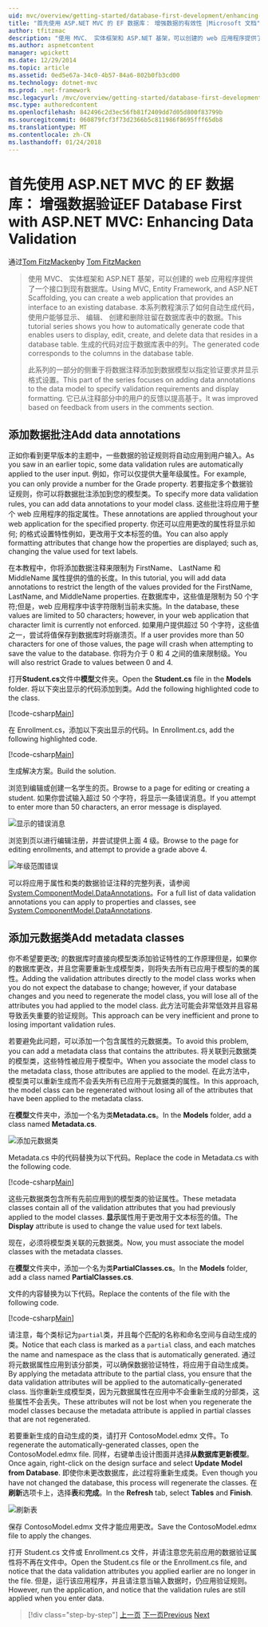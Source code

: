 ```yaml
---
uid: mvc/overview/getting-started/database-first-development/enhancing-data-validation
title: "首先使用 ASP.NET MVC 的 EF 数据库： 增强数据的有效性 |Microsoft 文档"
author: tfitzmac
description: "使用 MVC、 实体框架和 ASP.NET 基架，可以创建的 web 应用程序提供了一个接口到现有数据库。 此教程系列..."
ms.author: aspnetcontent
manager: wpickett
ms.date: 12/29/2014
ms.topic: article
ms.assetid: 0ed5e67a-34c0-4b57-84a6-802b0fb3cd00
ms.technology: dotnet-mvc
ms.prod: .net-framework
msc.legacyurl: /mvc/overview/getting-started/database-first-development/enhancing-data-validation
msc.type: authoredcontent
ms.openlocfilehash: 842496c2d3ec56fb81f2409dd7d05d800f83799b
ms.sourcegitcommit: 060879fcf3f73d2366b5c811986f8695fff65db8
ms.translationtype: MT
ms.contentlocale: zh-CN
ms.lasthandoff: 01/24/2018
---
```

<a name="ef-database-first-with-aspnet-mvc-enhancing-data-validation"></a><span data-ttu-id="44bf4-104">首先使用 ASP.NET MVC 的 EF 数据库： 增强数据验证</span><span class="sxs-lookup"><span data-stu-id="44bf4-104">EF Database First with ASP.NET MVC: Enhancing Data Validation</span></span>
====================
<span data-ttu-id="44bf4-105">通过[Tom FitzMacken](https://github.com/tfitzmac)</span><span class="sxs-lookup"><span data-stu-id="44bf4-105">by [Tom FitzMacken](https://github.com/tfitzmac)</span></span>

> <span data-ttu-id="44bf4-106">使用 MVC、 实体框架和 ASP.NET 基架，可以创建的 web 应用程序提供了一个接口到现有数据库。</span><span class="sxs-lookup"><span data-stu-id="44bf4-106">Using MVC, Entity Framework, and ASP.NET Scaffolding, you can create a web application that provides an interface to an existing database.</span></span> <span data-ttu-id="44bf4-107">本系列教程演示了如何自动生成代码，使用户能够显示、 编辑、 创建和删除驻留在数据库表中的数据。</span><span class="sxs-lookup"><span data-stu-id="44bf4-107">This tutorial series shows you how to automatically generate code that enables users to display, edit, create, and delete data that resides in a database table.</span></span> <span data-ttu-id="44bf4-108">生成的代码对应于数据库表中的列。</span><span class="sxs-lookup"><span data-stu-id="44bf4-108">The generated code corresponds to the columns in the database table.</span></span>
> 
> <span data-ttu-id="44bf4-109">此系列的一部分的侧重于将数据注释添加到数据模型以指定验证要求并显示格式设置。</span><span class="sxs-lookup"><span data-stu-id="44bf4-109">This part of the series focuses on adding data annotations to the data model to specify validation requirements and display formatting.</span></span> <span data-ttu-id="44bf4-110">它已从注释部分中的用户的反馈以提高基于。</span><span class="sxs-lookup"><span data-stu-id="44bf4-110">It was improved based on feedback from users in the comments section.</span></span>


## <a name="add-data-annotations"></a><span data-ttu-id="44bf4-111">添加数据批注</span><span class="sxs-lookup"><span data-stu-id="44bf4-111">Add data annotations</span></span>

<span data-ttu-id="44bf4-112">正如你看到更早版本的主题中，一些数据的验证规则将自动应用到用户输入。</span><span class="sxs-lookup"><span data-stu-id="44bf4-112">As you saw in an earlier topic, some data validation rules are automatically applied to the user input.</span></span> <span data-ttu-id="44bf4-113">例如，你可以仅提供大量年级属性。</span><span class="sxs-lookup"><span data-stu-id="44bf4-113">For example, you can only provide a number for the Grade property.</span></span> <span data-ttu-id="44bf4-114">若要指定多个数据验证规则，你可以将数据批注添加到您的模型类。</span><span class="sxs-lookup"><span data-stu-id="44bf4-114">To specify more data validation rules, you can add data annotations to your model class.</span></span> <span data-ttu-id="44bf4-115">这些批注将应用于整个 web 应用程序的指定属性。</span><span class="sxs-lookup"><span data-stu-id="44bf4-115">These annotations are applied throughout your web application for the specified property.</span></span> <span data-ttu-id="44bf4-116">你还可以应用更改的属性将显示如何; 的格式设置特性例如，更改用于文本标签的值。</span><span class="sxs-lookup"><span data-stu-id="44bf4-116">You can also apply formatting attributes that change how the properties are displayed; such as, changing the value used for text labels.</span></span>

<span data-ttu-id="44bf4-117">在本教程中，你将添加数据注释来限制为 FirstName、 LastName 和 MiddleName 属性提供的值的长度。</span><span class="sxs-lookup"><span data-stu-id="44bf4-117">In this tutorial, you will add data annotations to restrict the length of the values provided for the FirstName, LastName, and MiddleName properties.</span></span> <span data-ttu-id="44bf4-118">在数据库中，这些值是限制为 50 个字符;但是，web 应用程序中该字符限制当前未实施。</span><span class="sxs-lookup"><span data-stu-id="44bf4-118">In the database, these values are limited to 50 characters; however, in your web application that character limit is currently not enforced.</span></span> <span data-ttu-id="44bf4-119">如果用户提供超过 50 个字符，这些值之一，尝试将值保存到数据库时将崩溃页。</span><span class="sxs-lookup"><span data-stu-id="44bf4-119">If a user provides more than 50 characters for one of those values, the page will crash when attempting to save the value to the database.</span></span> <span data-ttu-id="44bf4-120">你将为介于 0 和 4 之间的值来限制级。</span><span class="sxs-lookup"><span data-stu-id="44bf4-120">You will also restrict Grade to values between 0 and 4.</span></span>

<span data-ttu-id="44bf4-121">打开**Student.cs**文件中**模型**文件夹。</span><span class="sxs-lookup"><span data-stu-id="44bf4-121">Open the **Student.cs** file in the **Models** folder.</span></span> <span data-ttu-id="44bf4-122">将以下突出显示的代码添加到类。</span><span class="sxs-lookup"><span data-stu-id="44bf4-122">Add the following highlighted code to the class.</span></span>

[!code-csharp[Main](enhancing-data-validation/samples/sample1.cs?highlight=5,15,17,20)]

<span data-ttu-id="44bf4-123">在 Enrollment.cs，添加以下突出显示的代码。</span><span class="sxs-lookup"><span data-stu-id="44bf4-123">In Enrollment.cs, add the following highlighted code.</span></span>

[!code-csharp[Main](enhancing-data-validation/samples/sample2.cs?highlight=5,10)]

<span data-ttu-id="44bf4-124">生成解决方案。</span><span class="sxs-lookup"><span data-stu-id="44bf4-124">Build the solution.</span></span>

<span data-ttu-id="44bf4-125">浏览到编辑或创建一名学生的页。</span><span class="sxs-lookup"><span data-stu-id="44bf4-125">Browse to a page for editing or creating a student.</span></span> <span data-ttu-id="44bf4-126">如果你尝试输入超过 50 个字符，将显示一条错误消息。</span><span class="sxs-lookup"><span data-stu-id="44bf4-126">If you attempt to enter more than 50 characters, an error message is displayed.</span></span>

![显示的错误消息](enhancing-data-validation/_static/image1.png)

<span data-ttu-id="44bf4-128">浏览到页以进行编辑注册，并尝试提供上面 4 级。</span><span class="sxs-lookup"><span data-stu-id="44bf4-128">Browse to the page for editing enrollments, and attempt to provide a grade above 4.</span></span>

![年级范围错误](enhancing-data-validation/_static/image2.png)

<span data-ttu-id="44bf4-130">可以将应用于属性和类的数据验证注释的完整列表，请参阅[System.ComponentModel.DataAnnotations](https://msdn.microsoft.com/library/system.componentmodel.dataannotations.aspx)。</span><span class="sxs-lookup"><span data-stu-id="44bf4-130">For a full list of data validation annotations you can apply to properties and classes, see [System.ComponentModel.DataAnnotations](https://msdn.microsoft.com/library/system.componentmodel.dataannotations.aspx).</span></span>

## <a name="add-metadata-classes"></a><span data-ttu-id="44bf4-131">添加元数据类</span><span class="sxs-lookup"><span data-stu-id="44bf4-131">Add metadata classes</span></span>

<span data-ttu-id="44bf4-132">你不希望要更改; 的数据库时直接向模型类添加验证特性的工作原理但是，如果你的数据库更改，并且您需要重新生成模型类，则将失去所有已应用于模型的类的属性。</span><span class="sxs-lookup"><span data-stu-id="44bf4-132">Adding the validation attributes directly to the model class works when you do not expect the database to change; however, if your database changes and you need to regenerate the model class, you will lose all of the attributes you had applied to the model class.</span></span> <span data-ttu-id="44bf4-133">此方法可能会非常低效并且容易导致丢失重要的验证规则。</span><span class="sxs-lookup"><span data-stu-id="44bf4-133">This approach can be very inefficient and prone to losing important validation rules.</span></span>

<span data-ttu-id="44bf4-134">若要避免此问题，可以添加一个包含属性的元数据类。</span><span class="sxs-lookup"><span data-stu-id="44bf4-134">To avoid this problem, you can add a metadata class that contains the attributes.</span></span> <span data-ttu-id="44bf4-135">将关联到元数据类的模型类，这些特性被应用于模型中。</span><span class="sxs-lookup"><span data-stu-id="44bf4-135">When you associate the model class to the metadata class, those attributes are applied to the model.</span></span> <span data-ttu-id="44bf4-136">在此方法中，模型类可以重新生成而不会丢失所有已应用于元数据类的属性。</span><span class="sxs-lookup"><span data-stu-id="44bf4-136">In this approach, the model class can be regenerated without losing all of the attributes that have been applied to the metadata class.</span></span>

<span data-ttu-id="44bf4-137">在**模型**文件夹中，添加一个名为类**Metadata.cs**。</span><span class="sxs-lookup"><span data-stu-id="44bf4-137">In the **Models** folder, add a class named **Metadata.cs**.</span></span>

![添加元数据类](enhancing-data-validation/_static/image3.png)

<span data-ttu-id="44bf4-139">Metadata.cs 中的代码替换为以下代码。</span><span class="sxs-lookup"><span data-stu-id="44bf4-139">Replace the code in Metadata.cs with the following code.</span></span>

[!code-csharp[Main](enhancing-data-validation/samples/sample3.cs)]

<span data-ttu-id="44bf4-140">这些元数据类包含所有先前应用到的模型类的验证属性。</span><span class="sxs-lookup"><span data-stu-id="44bf4-140">These metadata classes contain all of the validation attributes that you had previously applied to the model classes.</span></span> <span data-ttu-id="44bf4-141">**显示**属性用于更改用于文本标签的值。</span><span class="sxs-lookup"><span data-stu-id="44bf4-141">The **Display** attribute is used to change the value used for text labels.</span></span>

<span data-ttu-id="44bf4-142">现在，必须将模型类关联的元数据类。</span><span class="sxs-lookup"><span data-stu-id="44bf4-142">Now, you must associate the model classes with the metadata classes.</span></span>

<span data-ttu-id="44bf4-143">在**模型**文件夹中，添加一个名为类**PartialClasses.cs**。</span><span class="sxs-lookup"><span data-stu-id="44bf4-143">In the **Models** folder, add a class named **PartialClasses.cs**.</span></span>

<span data-ttu-id="44bf4-144">文件的内容替换为以下代码。</span><span class="sxs-lookup"><span data-stu-id="44bf4-144">Replace the contents of the file with the following code.</span></span>

[!code-csharp[Main](enhancing-data-validation/samples/sample4.cs)]

<span data-ttu-id="44bf4-145">请注意，每个类标记为`partial`类，并且每个匹配的名称和命名空间与自动生成的类。</span><span class="sxs-lookup"><span data-stu-id="44bf4-145">Notice that each class is marked as a `partial` class, and each matches the name and namespace as the class that is automatically generated.</span></span> <span data-ttu-id="44bf4-146">通过将元数据属性应用到该分部类，可以确保数据验证特性，将应用于自动生成类。</span><span class="sxs-lookup"><span data-stu-id="44bf4-146">By applying the metadata attribute to the partial class, you ensure that the data validation attributes will be applied to the automatically-generated class.</span></span> <span data-ttu-id="44bf4-147">当你重新生成模型类，因为元数据属性在应用中不会重新生成的分部类，这些属性不会丢失。</span><span class="sxs-lookup"><span data-stu-id="44bf4-147">These attributes will not be lost when you regenerate the model classes because the metadata attribute is applied in partial classes that are not regenerated.</span></span>

<span data-ttu-id="44bf4-148">若要重新生成的自动生成的类，请打开 ContosoModel.edmx 文件。</span><span class="sxs-lookup"><span data-stu-id="44bf4-148">To regenerate the automatically-generated classes, open the ContosoModel.edmx file.</span></span> <span data-ttu-id="44bf4-149">同样，右键单击设计图面并选择**从数据库更新模型**。</span><span class="sxs-lookup"><span data-stu-id="44bf4-149">Once again, right-click on the design surface and select **Update Model from Database**.</span></span> <span data-ttu-id="44bf4-150">即使你未更改数据库，此过程将重新生成类。</span><span class="sxs-lookup"><span data-stu-id="44bf4-150">Even though you have not changed the database, this process will regenerate the classes.</span></span> <span data-ttu-id="44bf4-151">在**刷新**选项卡上，选择**表**和**完成**。</span><span class="sxs-lookup"><span data-stu-id="44bf4-151">In the **Refresh** tab, select **Tables** and **Finish**.</span></span>

![刷新表](enhancing-data-validation/_static/image4.png)

<span data-ttu-id="44bf4-153">保存 ContosoModel.edmx 文件才能应用更改。</span><span class="sxs-lookup"><span data-stu-id="44bf4-153">Save the ContosoModel.edmx file to apply the changes.</span></span>

<span data-ttu-id="44bf4-154">打开 Student.cs 文件或 Enrollment.cs 文件，并请注意您先前应用的数据验证属性将不再在文件中。</span><span class="sxs-lookup"><span data-stu-id="44bf4-154">Open the Student.cs file or the Enrollment.cs file, and notice that the data validation attributes you applied earlier are no longer in the file.</span></span> <span data-ttu-id="44bf4-155">但是，运行该应用程序，并且请注意当输入数据时，仍应用验证规则。</span><span class="sxs-lookup"><span data-stu-id="44bf4-155">However, run the application, and notice that the validation rules are still applied when you enter data.</span></span>

>[!div class="step-by-step"]
<span data-ttu-id="44bf4-156">[上一页](customizing-a-view.md)
[下一页](publish-to-azure.md)</span><span class="sxs-lookup"><span data-stu-id="44bf4-156">[Previous](customizing-a-view.md)
[Next](publish-to-azure.md)</span></span>
